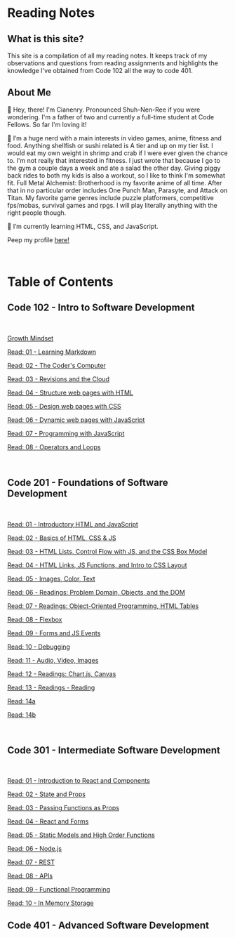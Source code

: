 # Reading Notes

## What is this site?

This site is a compilation of all my reading notes. It keeps track of my observations and questions from reading assignments and highlights the knowledge I've obtained from Code 102 all the way to code 401.

## About Me

👋 Hey, there! I’m Cianenry. Pronounced Shuh-Nen-Ree if you were wondering. I'm a father of two and currently a full-time student at Code Fellows. So far I'm loving it!

👀 I’m a huge nerd with a main interests in video games, anime, fitness and food. Anything shellfish or sushi related is A tier and up on my tier list. I would eat my own weight in shrimp and crab if I were ever given the chance to. I'm not really that interested in fitness. I just wrote that because I go to the gym a couple days a week and ate a salad the other day. Giving piggy back rides to both my kids is also a workout, so I like to think I'm somewhat fit. Full Metal Alchemist: Brotherhood is my favorite anime of all time. After that in no particular order includes One Punch Man, Parasyte, and Attack on Titan. My favorite game genres include puzzle platformers, competitive fps/mobas, survival games and rpgs. I will play literally anything with the right people though.

🌱 I’m currently learning HTML, CSS, and JavaScript.

Peep my profile [here!](https://github.com/cianedanan)

<br>

# Table of Contents

## Code 102 - Intro to Software Development

<br>

[Growth Mindset](growth.md)

[Read: 01 - Learning Markdown](class1.md)

[Read: 02 - The Coder's Computer](class2.md)

[Read: 03 - Revisions and the Cloud](class3.md)

[Read: 04 - Structure web pages with HTML](class4.md)

[Read: 05 - Design web pages with CSS](class5.md)

[Read: 06 - Dynamic web pages with JavaScript](class6.md)

[Read: 07 - Programming with JavaScript](class7.md)

[Read: 08 - Operators and Loops](class8.md)

<br>

## Code 201 - Foundations of Software Development

<br>

[Read: 01 - Introductory HTML and JavaScript](class-01.md)

[Read: 02 - Basics of HTML, CSS & JS](class-02.md)

[Read: 03 - HTML Lists, Control Flow with JS, and the CSS Box Model](class-03.md)

[Read: 04 - HTML Links, JS Functions, and Intro to CSS Layout](class-04.md)

[Read: 05 - Images, Color, Text](class-05.md)

[Read: 06 - Readings: Problem Domain, Objects, and the DOM](class-06.md)

[Read: 07 - Readings: Object-Oriented Programming, HTML Tables](class-07.md)

[Read: 08 - Flexbox](class-08.md)

[Read: 09 - Forms and JS Events](class-09.md)

[Read: 10 - Debugging](class-10.md)

[Read: 11 - Audio, Video, Images](class-11.md)

[Read: 12 - Readings: Chart.js, Canvas](class-12.md)

[Read: 13 - Readings - Reading](class-13.md)

[Read: 14a](class-14a.md)

[Read: 14b](class-14b.md)

<br>

## Code 301 - Intermediate Software Development

<br>

[Read: 01 - Introduction to React and Components](301-class-01.md)

[Read: 02 - State and Props](301-class-02.md)

[Read: 03 - Passing Functions as Props](301-class-03.md)

[Read: 04 - React and Forms](301-class-04.md)

[Read: 05 - Static Models and High Order Functions](301-class-05.md)

[Read: 06 - Node.js](301-class-06.md)

[Read: 07 - REST](301-class-07.md)

[Read: 08 - APIs](301-class-08.md)

[Read: 09 - Functional Programming](301-class-09.md)

[Read: 10 - In Memory Storage](301-class-10.md)

## Code 401 - Advanced Software Development
